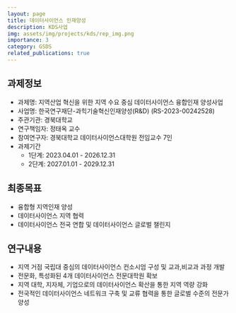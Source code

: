 ```yaml
---
layout: page
title: 데이터사이언스 인재양성
description: KDS사업
img: assets/img/projects/kds/rep_img.png
importance: 3
category: GSDS
related_publications: true
---
```


## 과제정보
- 과제명: 지역산업 혁신을 위한 지역 수요 중심 데이터사이언스 융합인재 양성사업
- 사업명: 한국연구재단-과힉기술혁신인재양성(R&D) (RS-2023-00242528)
- 주관기관: 경북대학교
- 연구책임자: 정태옥 교수
- 참여연구자: 경북대학교 데이터사이언스대학원 전임교수 7인
- 과제기간
    - 1단계: 2023.04.01 - 2026.12.31
    - 2단계: 2027.01.01 - 2029.12.31

## 최종목표
- 융합형 지역인재 양성
- 데이터사이언스 지역 협력
- 데이터사이언스 전국 연합 및 데이터사이언스 글로벌 챌린지

## 연구내용
- 지역 거점 국립대 중심의 데이터사이언스 컨소시엄 구성 및 교과,비교과 과정 개발
- 전문화, 특성화된 4개 데이터사이언스 전문대학원 확보
- 지역 대학, 지자체, 기업으로의 데이터사이언스 확산을 통한 지역 역량 강화
- 전국적인 데이터사이언스 네트워크 구축 및 교류 협력을 통한 글로벌 수준의 전문가 양성